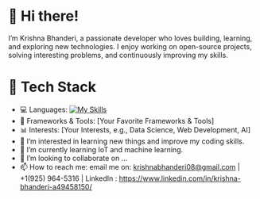 # 👋 Hi there!

I’m Krishna Bhanderi, a passionate developer who loves building, learning, and exploring new technologies. I enjoy working on open-source projects, solving interesting problems, and continuously improving my skills.

# 🔧 Tech Stack
 - 💻 Languages: [![My Skills](https://skillicons.dev/icons?i=java,py,js,c++)](https://skillicons.dev)
 - 🚀 Frameworks & Tools: [Your Favorite Frameworks & Tools]
 - 📊 Interests: [Your Interests, e.g., Data Science, Web Development, AI]
- 👀 I’m interested in learning new things and improve my coding skills.
- 🌱 I’m currently learning IoT and machine learning.
- 💞️ I’m looking to collaborate on ...
- 📫 How to reach me: email me on: krishnabhanderi08@gmail.com | +1(925) 964-5316 | LinkedIn : https://www.linkedin.com/in/krishna-bhanderi-a49458150/

<!---
kbhanderi1608/kbhanderi1608 is a ✨ special ✨ repository because its `README.md` (this file) appears on your GitHub profile.
You can click the Preview link to take a look at your changes.
--->

